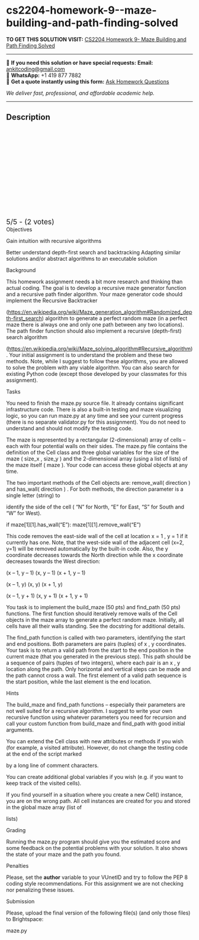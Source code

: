 # cs2204-homework-9--maze-building-and-path-finding-solved
**TO GET THIS SOLUTION VISIT:** [CS2204 Homework 9- Maze Building and Path Finding Solved](https://www.ankitcodinghub.com/product/cs2204-homework-maze-building-and-path-finding-solved/)


---

📩 **If you need this solution or have special requests:** **Email:** ankitcoding@gmail.com  
📱 **WhatsApp:** +1 419 877 7882  
📄 **Get a quote instantly using this form:** [Ask Homework Questions](https://www.ankitcodinghub.com/services/ask-homework-questions/)

*We deliver fast, professional, and affordable academic help.*

---

<h2>Description</h2>



<div class="kk-star-ratings kksr-auto kksr-align-center kksr-valign-top" data-payload="{&quot;align&quot;:&quot;center&quot;,&quot;id&quot;:&quot;116855&quot;,&quot;slug&quot;:&quot;default&quot;,&quot;valign&quot;:&quot;top&quot;,&quot;ignore&quot;:&quot;&quot;,&quot;reference&quot;:&quot;auto&quot;,&quot;class&quot;:&quot;&quot;,&quot;count&quot;:&quot;2&quot;,&quot;legendonly&quot;:&quot;&quot;,&quot;readonly&quot;:&quot;&quot;,&quot;score&quot;:&quot;5&quot;,&quot;starsonly&quot;:&quot;&quot;,&quot;best&quot;:&quot;5&quot;,&quot;gap&quot;:&quot;4&quot;,&quot;greet&quot;:&quot;Rate this product&quot;,&quot;legend&quot;:&quot;5\/5 - (2 votes)&quot;,&quot;size&quot;:&quot;24&quot;,&quot;title&quot;:&quot;CS2204 Homework 9- Maze Building and Path Finding Solved&quot;,&quot;width&quot;:&quot;138&quot;,&quot;_legend&quot;:&quot;{score}\/{best} - ({count} {votes})&quot;,&quot;font_factor&quot;:&quot;1.25&quot;}">

<div class="kksr-stars">

<div class="kksr-stars-inactive">
            <div class="kksr-star" data-star="1" style="padding-right: 4px">


<div class="kksr-icon" style="width: 24px; height: 24px;"></div>
        </div>
            <div class="kksr-star" data-star="2" style="padding-right: 4px">


<div class="kksr-icon" style="width: 24px; height: 24px;"></div>
        </div>
            <div class="kksr-star" data-star="3" style="padding-right: 4px">


<div class="kksr-icon" style="width: 24px; height: 24px;"></div>
        </div>
            <div class="kksr-star" data-star="4" style="padding-right: 4px">


<div class="kksr-icon" style="width: 24px; height: 24px;"></div>
        </div>
            <div class="kksr-star" data-star="5" style="padding-right: 4px">


<div class="kksr-icon" style="width: 24px; height: 24px;"></div>
        </div>
    </div>

<div class="kksr-stars-active" style="width: 138px;">
            <div class="kksr-star" style="padding-right: 4px">


<div class="kksr-icon" style="width: 24px; height: 24px;"></div>
        </div>
            <div class="kksr-star" style="padding-right: 4px">


<div class="kksr-icon" style="width: 24px; height: 24px;"></div>
        </div>
            <div class="kksr-star" style="padding-right: 4px">


<div class="kksr-icon" style="width: 24px; height: 24px;"></div>
        </div>
            <div class="kksr-star" style="padding-right: 4px">


<div class="kksr-icon" style="width: 24px; height: 24px;"></div>
        </div>
            <div class="kksr-star" style="padding-right: 4px">


<div class="kksr-icon" style="width: 24px; height: 24px;"></div>
        </div>
    </div>
</div>


<div class="kksr-legend" style="font-size: 19.2px;">
            5/5 - (2 votes)    </div>
    </div>
Objectives

Gain intuition with recursive algorithms

Better understand depth-first search and backtracking Adapting similar solutions and/or abstract algorithms to an executable solution

Background

This homework assignment needs a bit more research and thinking than actual coding. The goal is to develop a recursive maze generator function and a recursive path finder algorithm. Your maze generator code should implement the Recursive Backtracker

(https://en.wikipedia.org/wiki/Maze_generation_algorithm#Randomized_depth-first_search) algorithm to generate a perfect random maze (in a perfect maze there is always one and only one path between any two locations). The path finder function should also implement a recursive (depth-first) search algorithm

(https://en.wikipedia.org/wiki/Maze_solving_algorithm#Recursive_algorithm). Your initial assignment is to understand the problem and these two methods. Note, while I suggest to follow these algorithms, you are allowed to solve the problem with any viable algorithm. You can also search for existing Python code (except those developed by your classmates for this assignment).

Tasks

You need to finish the maze.py source file. It already contains significant infrastructure code. There is also a built-in testing and maze visualizing logic, so you can run maze.py at any time and see your current progress (there is no separate validator.py for this assignment). You do not need to understand and should not modify the testing code.

The maze is represented by a rectangular (2-dimensional) array of cells – each with four potential walls on their sides. The maze.py file contains the definition of the Cell class and three global variables for the size of the maze ( size_x , size_y ) and the 2-dimensional array (using a list of lists) of the maze itself ( maze ). Your code can access these global objects at any time.

The two important methods of the Cell objects are: remove_wall( direction ) and has_wall( direction ) . For both methods, the direction parameter is a single letter (string) to

identify the side of the cell ( “N” for North, “E” for East, “S” for South and “W” for West).

if maze[1][1].has_wall(“E”): maze[1][1].remove_wall(“E”)

This code removes the east-side wall of the cell at location x = 1 , y = 1 if it currently has one. Note, that the west-side wall of the adjacent cell (x=2, y=1) will be removed automatically by the built-in code. Also, the y coordinate decreases towards the North direction while the x coordinate decreases towards the West direction:

(x – 1, y – 1) (x, y – 1) (x + 1, y – 1)

(x – 1, y) (x, y) (x + 1, y)

(x – 1, y + 1) (x, y + 1) (x + 1, y + 1)

You task is to implement the build_maze (50 pts) and find_path (50 pts) functions. The first function should iteratively remove walls of the Cell objects in the maze array to generate a perfect random maze. Initially, all cells have all their walls standing. See the docstring for additional details.

The find_path function is called with two parameters, identifying the start and end positions. Both parameters are pairs (tuples) of x , y coordinates. Your task is to return a valid path from the start to the end position in the current maze (that you generated in the previous step). This path should be a sequence of pairs (tuples of two integers), where each pair is an x , y location along the path. Only horizontal and vertical steps can be made and the path cannot cross a wall. The first element of a valid path sequence is the start position, while the last element is the end location.

Hints

The build_maze and find_path functions – especially their parameters are not well suited for a recursive algorithm. I suggest to write your own recursive function using whatever parameters you need for recursion and call your custom function from build_maze and find_path with good initial arguments.

You can extend the Cell class with new attributes or methods if you wish (for example, a visited attribute). However, do not change the testing code at the end of the script marked

by a long line of comment characters.

You can create additional global variables if you wish (e.g. if you want to keep track of the visited cells).

If you find yourself in a situation where you create a new Cell() instance, you are on the wrong path. All cell instances are created for you and stored in the global maze array (list of

lists)

Grading

Running the maze.py program should give you the estimated score and some feedback on the potential problems with your solution. It also shows the state of your maze and the path you found.

Penalties

Please, set the __author__ variable to your VUnetID and try to follow the PEP 8 coding style recommendations. For this assignment we are not checking nor penalizing these issues.

Submission

Please, upload the final version of the following file(s) (and only those files) to Brightspace:

maze.py
